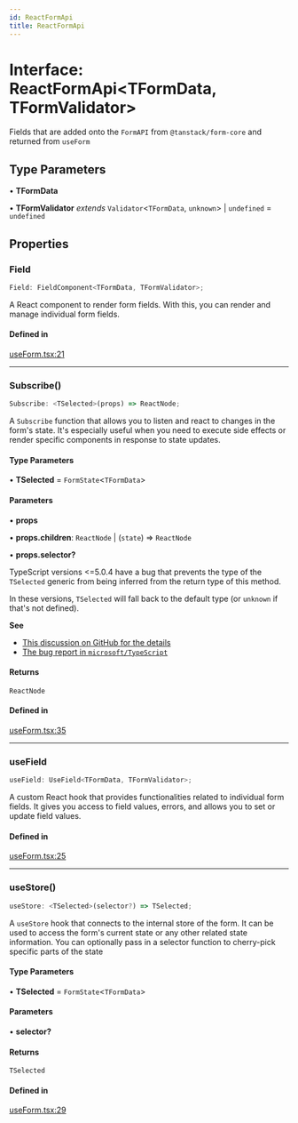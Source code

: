 ```yaml
---
id: ReactFormApi
title: ReactFormApi
---
```


# Interface: ReactFormApi\<TFormData, TFormValidator\>

Fields that are added onto the `FormAPI` from `@tanstack/form-core` and returned from `useForm`

## Type Parameters

• **TFormData**

• **TFormValidator** *extends* `Validator`\<`TFormData`, `unknown`\> \| `undefined` = `undefined`

## Properties

### Field

```ts
Field: FieldComponent<TFormData, TFormValidator>;
```

A React component to render form fields. With this, you can render and manage individual form fields.

#### Defined in

[useForm.tsx:21](https://github.com/TanStack/form/blob/main/packages/react-form/src/useForm.tsx#L21)

***

### Subscribe()

```ts
Subscribe: <TSelected>(props) => ReactNode;
```

A `Subscribe` function that allows you to listen and react to changes in the form's state. It's especially useful when you need to execute side effects or render specific components in response to state updates.

#### Type Parameters

• **TSelected** = `FormState`\<`TFormData`\>

#### Parameters

• **props**

• **props.children**: `ReactNode` \| (`state`) => `ReactNode`

• **props.selector?**

TypeScript versions <=5.0.4 have a bug that prevents
the type of the `TSelected` generic from being inferred
from the return type of this method.

In these versions, `TSelected` will fall back to the default
type (or `unknown` if that's not defined).

**See**

 - [This discussion on GitHub for the details](https://github.com/TanStack/form/pull/606/files#r1506715714)
 - [The bug report in `microsoft/TypeScript`](https://github.com/microsoft/TypeScript/issues/52786)

#### Returns

`ReactNode`

#### Defined in

[useForm.tsx:35](https://github.com/TanStack/form/blob/main/packages/react-form/src/useForm.tsx#L35)

***

### useField

```ts
useField: UseField<TFormData, TFormValidator>;
```

A custom React hook that provides functionalities related to individual form fields. It gives you access to field values, errors, and allows you to set or update field values.

#### Defined in

[useForm.tsx:25](https://github.com/TanStack/form/blob/main/packages/react-form/src/useForm.tsx#L25)

***

### useStore()

```ts
useStore: <TSelected>(selector?) => TSelected;
```

A `useStore` hook that connects to the internal store of the form. It can be used to access the form's current state or any other related state information. You can optionally pass in a selector function to cherry-pick specific parts of the state

#### Type Parameters

• **TSelected** = `FormState`\<`TFormData`\>

#### Parameters

• **selector?**

#### Returns

`TSelected`

#### Defined in

[useForm.tsx:29](https://github.com/TanStack/form/blob/main/packages/react-form/src/useForm.tsx#L29)
